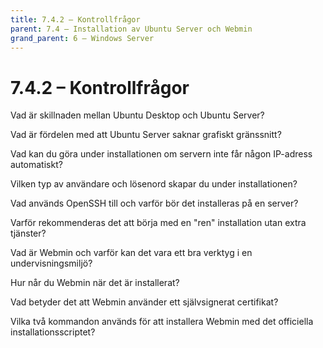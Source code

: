 ```yaml
---
title: 7.4.2 – Kontrollfrågor
parent: 7.4 – Installation av Ubuntu Server och Webmin
grand_parent: 6 – Windows Server
---
```

# 7.4.2 – Kontrollfrågor

Vad är skillnaden mellan Ubuntu Desktop och Ubuntu Server?

Vad är fördelen med att Ubuntu Server saknar grafiskt gränssnitt?

Vad kan du göra under installationen om servern inte får någon IP-adress automatiskt?

Vilken typ av användare och lösenord skapar du under installationen?

Vad används OpenSSH till och varför bör det installeras på en server?

Varför rekommenderas det att börja med en "ren" installation utan extra tjänster?

Vad är Webmin och varför kan det vara ett bra verktyg i en undervisningsmiljö?

Hur når du Webmin när det är installerat?

Vad betyder det att Webmin använder ett självsignerat certifikat?

Vilka två kommandon används för att installera Webmin med det officiella installationsscriptet?

